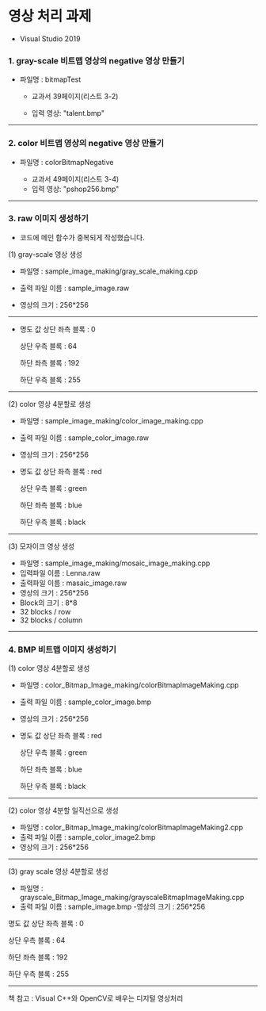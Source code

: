 # 영상 처리 과제


- Visual Studio 2019
 

### 1. gray-scale 비트맵 영상의 negative 영상 만들기
- 파일명 : bitmapTest

   - 교과서 39페이지(리스트 3-2)

   - 입력 영상: "talent.bmp"

-------

### 2. color 비트맵 영상의 negative 영상 만들기
- 파일명 : colorBitmapNegative

   - 교과서 49페이지(리스트 3-4)
   - 입력 영상: "pshop256.bmp"

----
### 3. raw 이미지 생성하기

* 코드에 메인 함수가 중복되게 작성했습니다.


(1) gray-scale 영상 생성
- 파일명 : sample_image_making/gray_scale_making.cpp

- 출력 파일 이름 : sample_image.raw

- 영상의 크기 : 256*256
------
- 명도 값
   상단 좌측 블록 : 0

   상단 우측 블록 : 64

   하단 좌측 블록 : 192

   하단 우측 블록 : 255
-----
(2) color 영상 4분할로 생성
- 파일명 : sample_image_making/color_image_making.cpp
- 출력 파일 이름 : sample_color_image.raw
- 영상의 크기 : 256*256
- 명도 값
   상단 좌측 블록 : red
   
   상단 우측 블록 : green
   
   하단 좌측 블록 : blue
   
   하단 우측 블록 : black



-----------

(3) 모자이크 영상 생성

- 파일명 : sample_image_making/mosaic_image_making.cpp
- 입력파일 이름 : Lenna.raw
- 출력파일 이름 : masaic_image.raw
- 영상의 크기 : 256*256
- Block의 크기 : 8*8
- 32 blocks / row
- 32 blocks / column
-----

### 4. BMP 비트맵 이미지 생성하기

(1) color 영상 4분할로 생성
- 파일명 : color_Bitmap_Image_making/colorBitmapImageMaking.cpp
- 출력 파일 이름 : sample_color_image.bmp
- 영상의 크기 : 256*256
- 명도 값
   상단 좌측 블록 : red
   
   상단 우측 블록 : green
   
   하단 좌측 블록 : blue
   
   하단 우측 블록 : black
------

(2) color 영상 4분할 일직선으로 생성
- 파일명 : color_Bitmap_Image_making/colorBitmapImageMaking2.cpp
- 출력 파일 이름 : sample_color_image2.bmp
- 영상의 크기 : 256*256

------
(3) gray scale 영상 4분할로 생성
- 파일명 : grayscale_Bitmap_Image_making/grayscaleBitmapImageMaking.cpp
- 출력 파일 이름 : sample_image.bmp
-영상의 크기 : 256*256

명도 값
상단 좌측 블록 : 0

상단 우측 블록 : 64

하단 좌측 블록 : 192

하단 우측 블록 : 255





----------
책 참고 : Visual C++와 OpenCV로 배우는 디지털 영상처리
